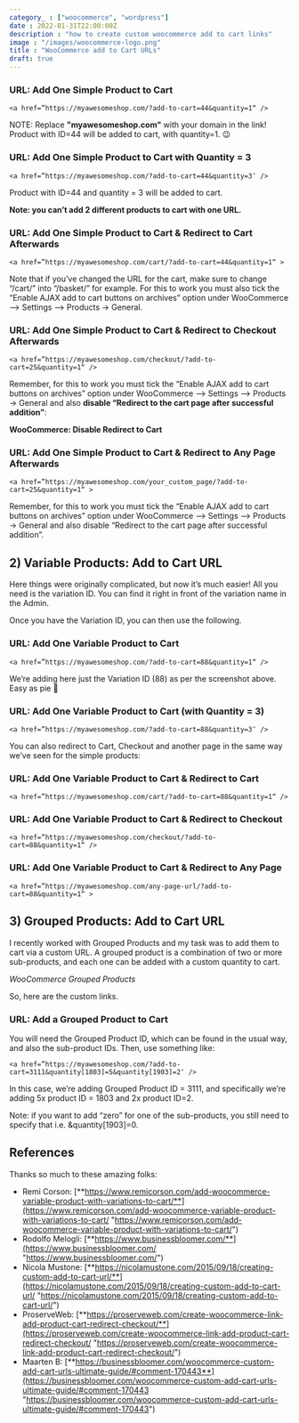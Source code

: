 ```yaml
---
category_ : ["woocommerce", "wordpress"]
date : 2022-01-31T22:00:00Z
description : "how to create custom woocommerce add to cart links"
image : "/images/woocommerce-logo.png"
title : "WooCommerce add to Cart URLs"
draft: true
---
```

### URL: Add One Simple Product to Cart

    <a href=”https://myawesomeshop.com/?add-to-cart=44&quantity=1“ />

NOTE: Replace **"myawesomeshop.com"** with your domain in the link! Product with ID=44 will be added to cart, with quantity=1. 😉

### URL: Add One Simple Product to Cart with Quantity = 3

    <a href=”https://myawesomeshop.com/?add-to-cart=44&quantity=3″ />

Product with ID=44 and quantity = 3 will be added to cart. 

**Note: you can’t add 2 different products to cart with one URL.**

### URL: Add One Simple Product to Cart & Redirect to Cart Afterwards

    <a href=”https://myawesomeshop.com/cart/?add-to-cart=44&quantity=1“ >

Note that if you’ve changed the URL for the cart, make sure to change “/cart/” into “/basket/” for example. For this to work you must also tick the “Enable AJAX add to cart buttons on archives” option under WooCommerce –> Settings –> Products -> General.

### URL: Add One Simple Product to Cart & Redirect to Checkout Afterwards

    <a href=”https://myawesomeshop.com/checkout/?add-to-cart=25&quantity=1“ />

Remember, for this to work you must tick the “Enable AJAX add to cart buttons on archives” option under WooCommerce –> Settings –> Products -> General and also **disable “Redirect to the cart page after successful addition”**:

**WooCommerce: Disable Redirect to Cart**

### URL: Add One Simple Product to Cart & Redirect to Any Page Afterwards

    <a href=”https://myawesomeshop.com/your_custom_page/?add-to-cart=25&quantity=1“ >

Remember, for this to work you must tick the “Enable AJAX add to cart buttons on archives” option under WooCommerce –> Settings –> Products -> General and also disable “Redirect to the cart page after successful addition”.

## 2) Variable Products: Add to Cart URL

Here things were originally complicated, but now it’s much easier! All you need is the variation ID. You can find it right in front of the variation name in the Admin.

Once you have the Variation ID, you can then use the following.

### URL: Add One Variable Product to Cart

    <a href=”https://myawesomeshop.com/?add-to-cart=88&quantity=1“ />

We’re adding here just the Variation ID (88) as per the screenshot above. Easy as pie 🙂

### URL: Add One Variable Product to Cart (with Quantity = 3)

    <a href=”https://myawesomeshop.com/?add-to-cart=88&quantity=3″ />

You can also redirect to Cart, Checkout and another page in the same way we’ve seen for the simple products:

### URL: Add One Variable Product to Cart & Redirect to Cart

    <a href=”https://myawesomeshop.com/cart/?add-to-cart=88&quantity=1“ />

### URL: Add One Variable Product to Cart & Redirect to Checkout

    <a href=”https://myawesomeshop.com/checkout/?add-to-cart=88&quantity=1“ />

### URL: Add One Variable Product to Cart & Redirect to Any Page

    <a href=”https://myawesomeshop.com/any-page-url/?add-to-cart=88&quantity=1“ >

## 3) Grouped Products: Add to Cart URL

I recently worked with Grouped Products and my task was to add them to cart via a custom URL. A grouped product is a combination of two or more sub-products, and each one can be added with a custom quantity to cart.

_WooCommerce Grouped Products_

So, here are the custom links.

### URL: Add a Grouped Product to Cart

You will need the Grouped Product ID, which can be found in the usual way, and also the sub-product IDs. Then, use something like:

    <a href=”https://myawesomeshop.com/?add-to-cart=3111&quantity[1803]=5&quantity[1903]=2″ />

In this case, we’re adding Grouped Product ID = 3111, and specifically we’re adding 5x product ID = 1803 and 2x product ID=2.

Note: if you want to add “zero” for one of the sub-products, you still need to specify that i.e. &quantity\[1903\]=0.

## References

Thanks so much to these amazing folks:

* Remi Corson: [**https://www.remicorson.com/add-woocommerce-variable-product-with-variations-to-cart/**](https://www.remicorson.com/add-woocommerce-variable-product-with-variations-to-cart/ "https://www.remicorson.com/add-woocommerce-variable-product-with-variations-to-cart/")
* Rodolfo Melogli: [**https://www.businessbloomer.com/**](https://www.businessbloomer.com/ "https://www.businessbloomer.com/")
* Nicola Mustone: [**https://nicolamustone.com/2015/09/18/creating-custom-add-to-cart-url/**](https://nicolamustone.com/2015/09/18/creating-custom-add-to-cart-url/ "https://nicolamustone.com/2015/09/18/creating-custom-add-to-cart-url/")
* ProserveWeb: [**https://proserveweb.com/create-woocommerce-link-add-product-cart-redirect-checkout/**](https://proserveweb.com/create-woocommerce-link-add-product-cart-redirect-checkout/ "https://proserveweb.com/create-woocommerce-link-add-product-cart-redirect-checkout/")
* Maarten B: [**https://businessbloomer.com/woocommerce-custom-add-cart-urls-ultimate-guide/#comment-170443**](https://businessbloomer.com/woocommerce-custom-add-cart-urls-ultimate-guide/#comment-170443 "https://businessbloomer.com/woocommerce-custom-add-cart-urls-ultimate-guide/#comment-170443")
